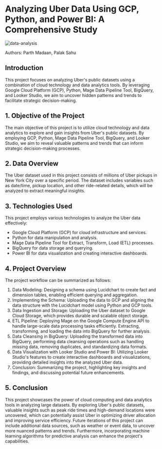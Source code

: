 # Analyzing Uber Data Using GCP, Python, and Power BI: A Comprehensive Study
![data-analysis](https://github.com/parthdacoder/Uber-Data-Analysis/assets/88302656/63946301-ce51-4fa3-a171-acc753b9b8c0)

Authors: Parth Madaan, Palak Sahu

## Introduction
This project focuses on analyzing Uber's public datasets using a combination of cloud technology and data analytics tools. By leveraging Google Cloud Platform (GCP), Python, Mage Data Pipeline Tool, BigQuery, and Looker Studio, we aim to uncover hidden patterns and trends to facilitate strategic decision-making.

## 1. Objective of the Project
The main objective of this project is to utilize cloud technology and data analytics to explore and gain insights from Uber's public datasets. By employing GCP, Python, Mage Data Pipeline Tool, BigQuery, and Looker Studio, we aim to reveal valuable patterns and trends that can inform strategic decision-making processes.

## 2. Data Overview
The Uber dataset used in this project consists of millions of Uber pickups in New York City over a specific period. The dataset includes variables such as date/time, pickup location, and other ride-related details, which will be analyzed to extract meaningful insights.

## 3. Technologies Used
This project employs various technologies to analyze the Uber data effectively:
- Google Cloud Platform (GCP) for cloud infrastructure and services.
- Python for data manipulation and analysis.
- Mage Data Pipeline Tool for Extract, Transform, Load (ETL) processes.
- BigQuery for data storage and querying.
- Power BI for data visualization and creating interactive dashboards.

## 4. Project Overview
The project workflow can be summarized as follows:
1. Data Modeling: Designing a schema using Lucidchart to create fact and dimension tables, enabling efficient querying and aggregation.
2. Implementing the Schema: Uploading the data to GCP and aligning the data structure with the Lucidchart model using Python and GCP tools.
3. Data Ingestion and Storage: Uploading the Uber dataset to Google Cloud Storage, which provides durable and scalable object storage.
4. ETL Pipeline: Deploying Mage on the Google Compute Engine API to handle large-scale data processing tasks efficiently. Extracting, transforming, and loading the data into BigQuery for further analysis.
5. Data Cleansing in BigQuery: Uploading the transformed data into BigQuery, performing data cleansing operations such as handling missing data, removing duplicates, and standardizing data formats.
6. Data Visualization with Looker Studio and Power BI: Utilizing Looker Studio's features to create interactive dashboards and visualizations, providing detailed insights into the analyzed Uber data.
7. Conclusion: Summarizing the project, highlighting key insights and findings, and discussing potential future enhancements.

## 5. Conclusion
This project showcases the power of cloud computing and data analytics tools in analyzing large datasets. By exploring Uber's public datasets, valuable insights such as peak ride times and high-demand locations were uncovered, which can potentially assist Uber in optimizing driver allocation and improving service efficiency. Future iterations of this project can include additional data sources, such as weather or event data, to uncover more nuanced patterns and trends. Furthermore, incorporating machine learning algorithms for predictive analysis can enhance the project's capabilities.
